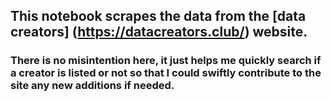 ## This notebook scrapes the data from the [data creators] (https://datacreators.club/) website. 
### There is no misintention here, it just helps me quickly search if a creator is listed or not so that I could swiftly contribute to the site any new additions if needed.
